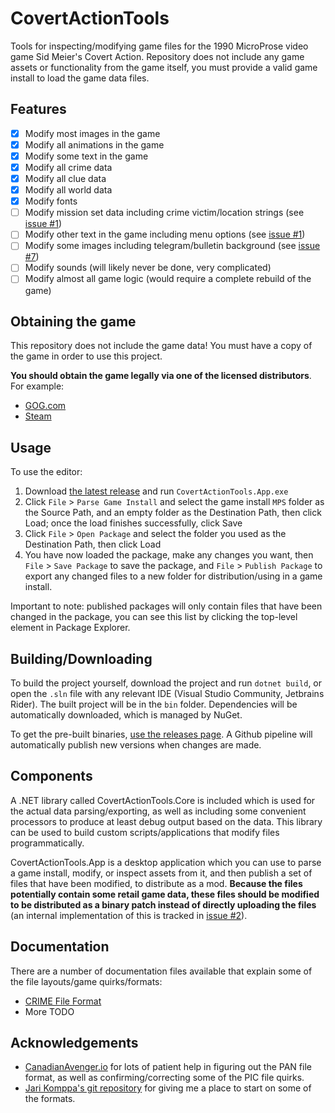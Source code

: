 # CovertActionTools

Tools for inspecting/modifying game files for the 1990 MicroProse video game Sid Meier's Covert Action. Repository 
does not include any game assets or functionality from the game itself, you must provide a valid game install to 
load the game data files.

## Features

- [x] Modify most images in the game
- [x] Modify all animations in the game
- [x] Modify some text in the game
- [x] Modify all crime data
- [x] Modify all clue data
- [x] Modify all world data
- [x] Modify fonts
- [ ] Modify mission set data including crime victim/location strings
(see [issue #1](https://github.com/RedMike/CovertActionTools/issues/1))
- [ ] Modify other text in the game including menu options
(see [issue #1](https://github.com/RedMike/CovertActionTools/issues/1))
- [ ] Modify some images including telegram/bulletin background
(see [issue #7](https://github.com/RedMike/CovertActionTools/issues/7))
- [ ] Modify sounds (will likely never be done, very complicated)
- [ ] Modify almost all game logic (would require a complete rebuild of the game)

## Obtaining the game

This repository does not include the game data! You must have a copy of the game in order to use this project.

**You should obtain the game legally via one of the licensed distributors**. For example:

* [GOG.com](https://www.gog.com/en/game/sid_meiers_covert_action)
* [Steam](https://store.steampowered.com/app/327390/Sid_Meiers_Covert_Action_Classic/)

## Usage

To use the editor:

1. Download [the latest release](https://github.com/RedMike/CovertActionTools/releases) and run `CovertActionTools.App.exe`
2. Click `File` > `Parse Game Install` and select the game install `MPS` folder as the Source Path, 
and an empty folder as the Destination Path, then click Load; once the load finishes successfully, click Save
3. Click `File` > `Open Package` and select the folder you used as the Destination Path, then click Load
4. You have now loaded the package, make any changes you want, then `File` > `Save Package` to save the package,
and `File` > `Publish Package` to export any changed files to a new folder for distribution/using in a game install.

Important to note: published packages will only contain files that have been changed in the package, you can see
this list by clicking the top-level element in Package Explorer.

## Building/Downloading

To build the project yourself, download the project and run `dotnet build`, or open the `.sln` file with any 
relevant IDE (Visual Studio Community, Jetbrains Rider). The built project will be in the `bin` folder. Dependencies 
will be automatically downloaded, which is managed by NuGet.

To get the pre-built binaries, [use the releases page](https://github.com/RedMike/CovertActionTools/releases).
A Github pipeline will automatically publish new versions when changes are made.

## Components

A .NET library called CovertActionTools.Core is included which is used for the actual data parsing/exporting,
as well as including some convenient processors to produce at least debug output based on the data.
This library can be used to build custom scripts/applications that modify files programmatically.

CovertActionTools.App is a desktop application which you can use to parse a game install, modify, or inspect
assets from it, and then publish a set of files that have been modified, to distribute as a mod. **Because
the files potentially contain some retail game data, these files should be modified to be distributed as
a binary patch instead of directly uploading the files** (an internal implementation of this is tracked in
[issue #2](https://github.com/RedMike/CovertActionTools/issues/2)).


## Documentation

There are a number of documentation files available that explain some of the file layouts/game quirks/formats:

* [CRIME File Format](https://github.com/RedMike/CovertActionTools/blob/main/docs/crime-file-format.md)
* More TODO

## Acknowledgements

* [CanadianAvenger.io](https://canadianavenger.io/) for lots of patient help in figuring out the PAN file format, as 
well as confirming/correcting some of the PIC file quirks.
* [Jari Komppa's git repository](https://github.com/jarikomppa/covert_action/tree/master?tab=readme-ov-file) for giving
me a place to start on some of the formats.